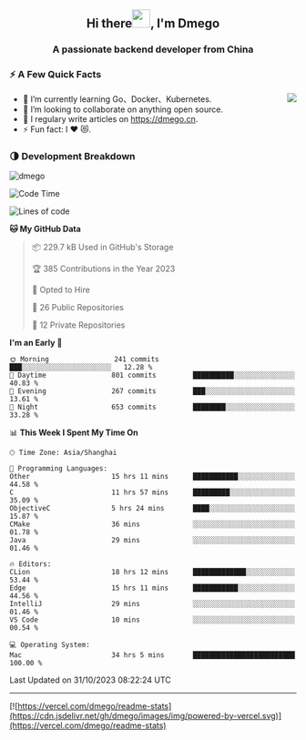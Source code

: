 <h2 align="center">Hi there<img src="https://cdn.jsdelivr.net/gh/dmego/images/img/Hi.gif" height="32" />, I'm Dmego </h2>
<h3 align="center">A passionate backend developer from China</h3>

### ⚡️ A Few Quick Facts

<img align="right" src="https://readme-stats-dmego.vercel.app/api?username=dmego&show_icons=true&icon_color=1573B3&hide_title=true&text_color=718096&bg_color=00000000&hide_border=true"/>

<ul>
    <li> 🌱 I’m currently learning Go、Docker、Kubernetes.</li>
    <li> 👯 I’m looking to collaborate on anything open source.</li>
    <li> 📝 I regulary write articles on <a href="https://dmego.cn">https://dmego.cn</a>.</li>
    <li> ⚡ Fun fact: I ❤️ 😻.</li>
</ul>

### 🌗 Development Breakdown

<img src="https://komarev.com/ghpvc/?username=dmego" alt="dmego" />

<!--START_SECTION:waka-->
![Code Time](http://img.shields.io/badge/Code%20Time-2%2C319%20hrs%2050%20mins-blue)

![Lines of code](https://img.shields.io/badge/From%20Hello%20World%20I%27ve%20Written-681.2%20thousand%20lines%20of%20code-blue)

**🐱 My GitHub Data** 

> 📦 229.7 kB Used in GitHub's Storage 
 > 
> 🏆 385 Contributions in the Year 2023
 > 
> 💼 Opted to Hire
 > 
> 📜 26 Public Repositories 
 > 
> 🔑 12 Private Repositories 
 > 
**I'm an Early 🐤** 

```text
🌞 Morning                241 commits         ███░░░░░░░░░░░░░░░░░░░░░░   12.28 % 
🌆 Daytime                801 commits         ██████████░░░░░░░░░░░░░░░   40.83 % 
🌃 Evening                267 commits         ███░░░░░░░░░░░░░░░░░░░░░░   13.61 % 
🌙 Night                  653 commits         ████████░░░░░░░░░░░░░░░░░   33.28 % 
```


📊 **This Week I Spent My Time On** 

```text
🕑︎ Time Zone: Asia/Shanghai

💬 Programming Languages: 
Other                    15 hrs 11 mins      ███████████░░░░░░░░░░░░░░   44.58 % 
C                        11 hrs 57 mins      █████████░░░░░░░░░░░░░░░░   35.09 % 
ObjectiveC               5 hrs 24 mins       ████░░░░░░░░░░░░░░░░░░░░░   15.87 % 
CMake                    36 mins             ░░░░░░░░░░░░░░░░░░░░░░░░░   01.78 % 
Java                     29 mins             ░░░░░░░░░░░░░░░░░░░░░░░░░   01.46 % 

🔥 Editors: 
CLion                    18 hrs 12 mins      █████████████░░░░░░░░░░░░   53.44 % 
Edge                     15 hrs 11 mins      ███████████░░░░░░░░░░░░░░   44.56 % 
IntelliJ                 29 mins             ░░░░░░░░░░░░░░░░░░░░░░░░░   01.46 % 
VS Code                  10 mins             ░░░░░░░░░░░░░░░░░░░░░░░░░   00.54 % 

💻 Operating System: 
Mac                      34 hrs 5 mins       █████████████████████████   100.00 % 
```


 Last Updated on 31/10/2023 08:22:24 UTC
<!--END_SECTION:waka-->

---

[![https://vercel.com/dmego/readme-stats](https://cdn.jsdelivr.net/gh/dmego/images/img/powered-by-vercel.svg)](https://vercel.com/dmego/readme-stats)


